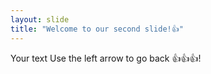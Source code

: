 ```yaml
---
layout: slide
title: "Welcome to our second slide!👍"
---
```

Your text
Use the left arrow to go back 👍👍👍!
